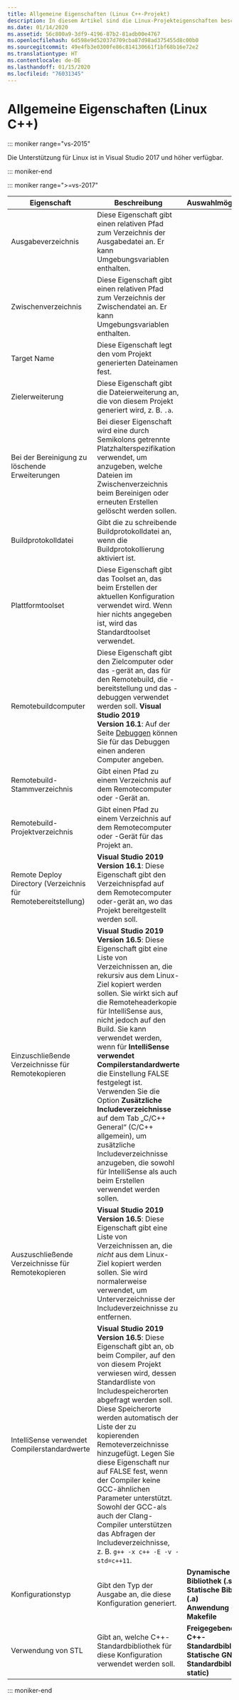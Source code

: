 ```yaml
---
title: Allgemeine Eigenschaften (Linux C++-Projekt)
description: In diesem Artikel sind die Linux-Projekteigenschaften beschrieben, die Sie in Visual Studio auf der Seite „Allgemeine Eigenschaften“ festlegen können.
ms.date: 01/14/2020
ms.assetid: 56c800a9-3df9-4196-87b2-81adb00e4767
ms.openlocfilehash: 6d598e9d52037d709cba87d98ad375455d8c00b0
ms.sourcegitcommit: 49e4fb3e0300fe86c814130661f1bf68b16e72e2
ms.translationtype: HT
ms.contentlocale: de-DE
ms.lasthandoff: 01/15/2020
ms.locfileid: "76031345"
---
```

# <a name="general-properties-linux-c"></a>Allgemeine Eigenschaften (Linux C++)

::: moniker range="vs-2015"

Die Unterstützung für Linux ist in Visual Studio 2017 und höher verfügbar.

::: moniker-end

::: moniker range=">=vs-2017"

Eigenschaft | Beschreibung | Auswahlmöglichkeiten
--- | ---| ---
Ausgabeverzeichnis | Diese Eigenschaft gibt einen relativen Pfad zum Verzeichnis der Ausgabedatei an. Er kann Umgebungsvariablen enthalten.
Zwischenverzeichnis | Diese Eigenschaft gibt einen relativen Pfad zum Verzeichnis der Zwischendatei an. Er kann Umgebungsvariablen enthalten.
Target Name | Diese Eigenschaft legt den vom Projekt generierten Dateinamen fest.
Zielerweiterung | Diese Eigenschaft gibt die Dateierweiterung an, die von diesem Projekt generiert wird, z. B. `.a`.
Bei der Bereinigung zu löschende Erweiterungen | Bei dieser Eigenschaft wird eine durch Semikolons getrennte Platzhalterspezifikation verwendet, um anzugeben, welche Dateien im Zwischenverzeichnis beim Bereinigen oder erneuten Erstellen gelöscht werden sollen.
Buildprotokolldatei | Gibt die zu schreibende Buildprotokolldatei an, wenn die Buildprotokollierung aktiviert ist.
Plattformtoolset | Diese Eigenschaft gibt das Toolset an, das beim Erstellen der aktuellen Konfiguration verwendet wird. Wenn hier nichts angegeben ist, wird das Standardtoolset verwendet.
Remotebuildcomputer | Diese Eigenschaft gibt den Zielcomputer oder das -gerät an, das für den Remotebuild, die -bereitstellung und das -debuggen verwendet werden soll. **Visual Studio 2019 Version 16.1**: Auf der Seite [Debuggen](debugging-linux.md) können Sie für das Debuggen einen anderen Computer angeben.
Remotebuild-Stammverzeichnis | Gibt einen Pfad zu einem Verzeichnis auf dem Remotecomputer oder -Gerät an.
Remotebuild-Projektverzeichnis | Gibt einen Pfad zu einem Verzeichnis auf dem Remotecomputer oder -Gerät für das Projekt an.
Remote Deploy Directory (Verzeichnis für Remotebereitstellung) | **Visual Studio 2019 Version 16.1**: Diese Eigenschaft gibt den Verzeichnispfad auf dem Remotecomputer oder-gerät an, wo das Projekt bereitgestellt werden soll.
Einzuschließende Verzeichnisse für Remotekopieren | **Visual Studio 2019 Version 16.5**: Diese Eigenschaft gibt eine Liste von Verzeichnissen an, die rekursiv aus dem Linux-Ziel kopiert werden sollen. Sie wirkt sich auf die Remoteheaderkopie für IntelliSense aus, nicht jedoch auf den Build. Sie kann verwendet werden, wenn für **IntelliSense verwendet Compilerstandardwerte** die Einstellung FALSE festgelegt ist. Verwenden Sie die Option **Zusätzliche Includeverzeichnisse** auf dem Tab „C/C++ General“ (C/C++ allgemein), um zusätzliche Includeverzeichnisse anzugeben, die sowohl für IntelliSense als auch beim Erstellen verwendet werden sollen.
Auszuschließende Verzeichnisse für Remotekopieren | **Visual Studio 2019 Version 16.5**: Diese Eigenschaft gibt eine Liste von Verzeichnissen an, die *nicht* aus dem Linux-Ziel kopiert werden sollen. Sie wird normalerweise verwendet, um Unterverzeichnisse der Includeverzeichnisse zu entfernen.
IntelliSense verwendet Compilerstandardwerte | **Visual Studio 2019 Version 16.5**: Diese Eigenschaft gibt an, ob beim Compiler, auf den von diesem Projekt verwiesen wird, dessen Standardliste von Includespeicherorten abgefragt werden soll. Diese Speicherorte werden automatisch der Liste der zu kopierenden Remoteverzeichnisse hinzugefügt. Legen Sie diese Eigenschaft nur auf FALSE fest, wenn der Compiler keine GCC-ähnlichen Parameter unterstützt. Sowohl der GCC-als auch der Clang-Compiler unterstützen das Abfragen der Includeverzeichnisse, z. B. `g++ -x c++ -E -v -std=c++11`.
Konfigurationstyp | Gibt den Typ der Ausgabe an, die diese Konfiguration generiert. | **Dynamische Bibliothek (.so)**<br/>**Statische Bibliothek (.a)**<br/>**Anwendung (.out)**<br/>**Makefile**
Verwendung von STL | Gibt an, welche C++-Standardbibliothek für diese Konfiguration verwendet werden soll. | **Freigegebene GNU C++-Standardbibliothek**<br/>**Statische GNU C++-Standardbibliothek (-static)**

::: moniker-end
